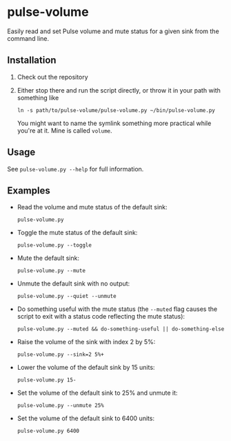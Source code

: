 pulse-volume
============

Easily read and set Pulse volume and mute status for a given sink from the 
command line.

Installation
------------

1. Check out the repository
2. Either stop there and run the script directly, or throw it in your path with 
   something like

   ```
   ln -s path/to/pulse-volume/pulse-volume.py ~/bin/pulse-volume.py
   ```

   You might want to name the symlink something more practical while you're at 
   it. Mine is called `volume`.

Usage
-----

See `pulse-volume.py --help` for full information.

Examples
--------

- Read the volume and mute status of the default sink:

  ```
  pulse-volume.py
  ```

- Toggle the mute status of the default sink:

  ```
  pulse-volume.py --toggle
  ```

- Mute the default sink:

  ```
  pulse-volume.py --mute
  ```

- Unmute the default sink with no output:

  ```
  pulse-volume.py --quiet --unmute
  ```

- Do something useful with the mute status (the `--muted` flag causes the script 
  to exit with a status code reflecting the mute status):

  ```
  pulse-volume.py --muted && do-something-useful || do-something-else
  ```

- Raise the volume of the sink with index 2 by 5%:

  ```
  pulse-volume.py --sink=2 5%+
  ```

- Lower the volume of the default sink by 15 units:

  ```
  pulse-volume.py 15-
  ```

- Set the volume of the default sink to 25% and unmute it:

  ```
  pulse-volume.py --unmute 25%
  ```

- Set the volume of the default sink to 6400 units:

  ```
  pulse-volume.py 6400
  ```

